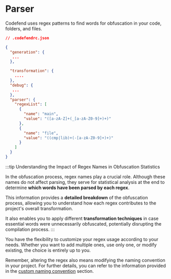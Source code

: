 # Parser

Codefend uses regex patterns to find words for obfuscation in your code, folders, and files.

```json
// .codefendrc.json

{
  "generation": {
   ...
  },

  "transformation": {
    ....
  },
  "debug": {
   ...
  },
  "parser": {
    "regexList": [
      {
        "name": "main",
        "value": "([a-zA-Z]+(_[a-zA-Z0-9]+)+)"
      },
      {
        "name": "file",
        "value": "((cmp|lib)+(-[a-zA-Z0-9]+)+)"
      }
    ]
  }
}
```

:::tip Understanding the Impact of Regex Names in Obfuscation Statistics

In the obfuscation process, regex names play a crucial role. Although these names do not affect parsing, they serve for statistical analysis at the end to determine <b>which words have been parsed by each regex</b>.

This information provides a <b>detailed breakdown</b> of the obfuscation process, allowing you to understand how each regex contributes to the project's overall transformation.

It also enables you to apply different <b>transformation techniques</b> in case essential words were unnecessarily obfuscated, potentially disrupting the compilation process.
:::

You have the flexibility to customize your regex usage according to your needs. Whether you want to add multiple ones, use only one, or modify existing, the choice is entirely up to you.

Remember, altering the regex also means modifying the naming convention in your project. For further details, you can refer to the information provided in the [custom naming convention](custom-naming-convention) section.
